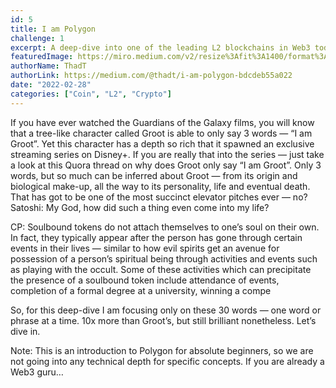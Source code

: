 ```yaml
---
id: 5
title: I am Polygon
challenge: 1
excerpt: A deep-dive into one of the leading L2 blockchains in Web3 today — whatever that even means…
featuredImage: https://miro.medium.com/v2/resize%3Afit%3A1400/format%3Awebp/0%2A_cECA2iqZBcyOKVp.jpg
authorName: ThadT
authorLink: https://medium.com/@thadt/i-am-polygon-bdcdeb55a022
date: "2022-02-28"
categories: ["Coin", "L2", "Crypto"]
---
```



If you have ever watched the Guardians of the Galaxy films, you will know that a tree-like character called Groot is able to only say 3 words — “I am Groot”. Yet this character has a depth so rich that it spawned an exclusive streaming series on Disney+. If you are really that into the series — just take a look at this Quora thread on why does Groot only say “I am Groot”. Only 3 words, but so much can be inferred about Groot — from its origin and biological make-up, all the way to its personality, life and eventual death. That has got to be one of the most succinct elevator pitches ever — no?
Satoshi: My God, how did such a thing even come into my life?

CP: Soulbound tokens do not attach themselves to one’s soul on their own. In fact, they typically appear after the person has gone through certain events in their lives — similar to how evil spirits get an avenue for possession of a person’s spiritual being through activities and events such as playing with the occult. Some of these activities which can precipitate the presence of a soulbound token include attendance of events, completion of a formal degree at a university, winning a compe

So, for this deep-dive I am focusing only on these 30 words — one word or phrase at a time. 10x more than Groot’s, but still brilliant nonetheless. Let’s dive in.

Note: This is an introduction to Polygon for absolute beginners, so we are not going into any technical depth for specific concepts. If you are already a Web3 guru…